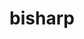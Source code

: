 ---
id: 625
title: bisharp
types: [dark,steel]
image: https://raw.githubusercontent.com/PokeAPI/sprites/master/sprites/pokemon/625.png
---